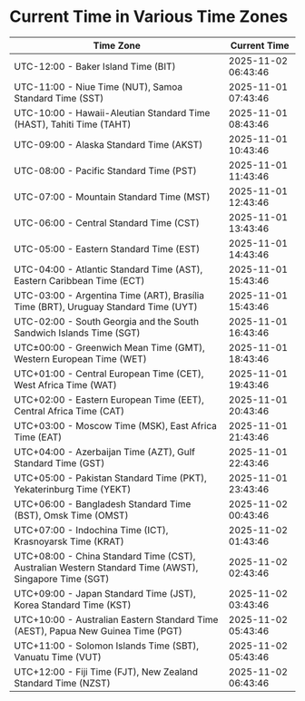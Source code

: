 # Current Time in Various Time Zones

| Time Zone | Current Time |
|-----------|--------------|
| UTC-12:00 - Baker Island Time (BIT) | 2025-11-02 06:43:46 |
| UTC-11:00 - Niue Time (NUT), Samoa Standard Time (SST) | 2025-11-01 07:43:46 |
| UTC-10:00 - Hawaii-Aleutian Standard Time (HAST), Tahiti Time (TAHT) | 2025-11-01 08:43:46 |
| UTC-09:00 - Alaska Standard Time (AKST) | 2025-11-01 10:43:46 |
| UTC-08:00 - Pacific Standard Time (PST) | 2025-11-01 11:43:46 |
| UTC-07:00 - Mountain Standard Time (MST) | 2025-11-01 12:43:46 |
| UTC-06:00 - Central Standard Time (CST) | 2025-11-01 13:43:46 |
| UTC-05:00 - Eastern Standard Time (EST) | 2025-11-01 14:43:46 |
| UTC-04:00 - Atlantic Standard Time (AST), Eastern Caribbean Time (ECT) | 2025-11-01 15:43:46 |
| UTC-03:00 - Argentina Time (ART), Brasília Time (BRT), Uruguay Standard Time (UYT) | 2025-11-01 15:43:46 |
| UTC-02:00 - South Georgia and the South Sandwich Islands Time (SGT) | 2025-11-01 16:43:46 |
| UTC±00:00 - Greenwich Mean Time (GMT), Western European Time (WET) | 2025-11-01 18:43:46 |
| UTC+01:00 - Central European Time (CET), West Africa Time (WAT) | 2025-11-01 19:43:46 |
| UTC+02:00 - Eastern European Time (EET), Central Africa Time (CAT) | 2025-11-01 20:43:46 |
| UTC+03:00 - Moscow Time (MSK), East Africa Time (EAT) | 2025-11-01 21:43:46 |
| UTC+04:00 - Azerbaijan Time (AZT), Gulf Standard Time (GST) | 2025-11-01 22:43:46 |
| UTC+05:00 - Pakistan Standard Time (PKT), Yekaterinburg Time (YEKT) | 2025-11-01 23:43:46 |
| UTC+06:00 - Bangladesh Standard Time (BST), Omsk Time (OMST) | 2025-11-02 00:43:46 |
| UTC+07:00 - Indochina Time (ICT), Krasnoyarsk Time (KRAT) | 2025-11-02 01:43:46 |
| UTC+08:00 - China Standard Time (CST), Australian Western Standard Time (AWST), Singapore Time (SGT) | 2025-11-02 02:43:46 |
| UTC+09:00 - Japan Standard Time (JST), Korea Standard Time (KST) | 2025-11-02 03:43:46 |
| UTC+10:00 - Australian Eastern Standard Time (AEST), Papua New Guinea Time (PGT) | 2025-11-02 05:43:46 |
| UTC+11:00 - Solomon Islands Time (SBT), Vanuatu Time (VUT) | 2025-11-02 05:43:46 |
| UTC+12:00 - Fiji Time (FJT), New Zealand Standard Time (NZST) | 2025-11-02 06:43:46 |
